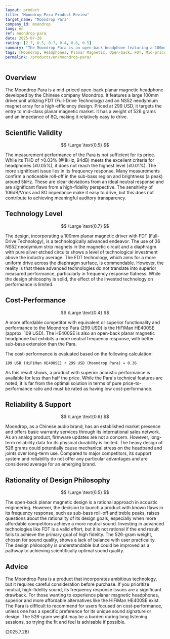 ```yaml
---
layout: product
title: "Moondrop Para Product Review"
target_name: "Moondrop Para"
company_id: moondrop
lang: en
ref: moondrop-para
date: 2025-07-28
rating: [2.7, 0.5, 0.7, 0.4, 0.6, 0.5]
summary: "The Moondrop Para is an open-back headphone featuring a 100mm planar magnetic driver and FDT technology. Despite its advanced technical features, it has clear issues with its acoustic characteristics and cost-performance."
tags: [Moondrop, Headphones, Planar Magnetic, Open-back, FDT, Mid-price]
permalink: /products/en/moondrop-para/
---
```


## Overview

The Moondrop Para is a mid-priced open-back planar magnetic headphone developed by the Chinese company Moondrop. It features a large 100mm driver unit utilizing FDT (Full-Drive Technology) and an NS52 neodymium magnet array for a high-efficiency design. Priced at 299 USD, it targets the entry to mid-class planar magnetic market. It has a weight of 526 grams and an impedance of 8Ω, making it relatively easy to drive.

## Scientific Validity

$$ \Large \text{0.5} $$

The measurement performance of the Para is not sufficient for its price. While its THD of ≤0.03% (@1kHz, 94dB) meets the excellent criteria for headphones (≤0.05%), it does not reach the highest level (≤0.01%). The more significant issue lies in its frequency response. Many measurements confirm a noticeable roll-off in the sub-bass region and brightness (a peak) around 5kHz. These are clear deviations from an ideal neutral response and are significant flaws from a high-fidelity perspective. The sensitivity of 106dB/Vrms and 8Ω impedance make it easy to drive, but this does not contribute to achieving meaningful auditory transparency.

## Technology Level

$$ \Large \text{0.7} $$

The design, incorporating a 100mm planar magnetic driver with FDT (Full-Drive Technology), is a technologically advanced endeavor. The use of 36 NS52 neodymium strip magnets in the magnetic circuit and a diaphragm with pure silver etched circuits shows a level of technological investment above the industry average. The FDT technology, which aims for a more uniform drive across the diaphragm surface, is commendable. However, the reality is that these advanced technologies do not translate into superior measured performance, particularly in frequency response flatness. While the design philosophy is solid, the effect of the invested technology on performance is limited.

## Cost-Performance

$$ \Large \text{0.4} $$

A more affordable competitor with equivalent or superior functionality and performance to the Moondrop Para (299 USD) is the HiFiMan HE400SE (approx. 109 USD). The HE400SE is also an open-back planar magnetic headphone but exhibits a more neutral frequency response, with better sub-bass extension than the Para.

The cost-performance is evaluated based on the following calculation:

`109 USD (HiFiMan HE400SE) ÷ 299 USD (Moondrop Para) = 0.36`

As this result shows, a product with superior acoustic performance is available for less than half the price. While the Para's technical features are noted, it is far from the optimal solution in terms of pure price-to-performance ratio and must be rated as having low cost-performance.

## Reliability & Support

$$ \Large \text{0.6} $$

Moondrop, as a Chinese audio brand, has an established market presence and offers basic warranty services through its international sales network. As an analog product, firmware updates are not a concern. However, long-term reliability data for its physical durability is limited. The heavy design of 526 grams could potentially cause mechanical stress on the headband and joints over long-term use. Compared to major competitors, its support system and reliability do not offer any particular advantages and are considered average for an emerging brand.

## Rationality of Design Philosophy

$$ \Large \text{0.5} $$

The open-back planar magnetic design is a rational approach in acoustic engineering. However, the decision to launch a product with known flaws in its frequency response, such as sub-bass roll-off and treble peaks, raises questions about the rationality of its design goals, especially when more affordable competitors achieve a more neutral sound. Investing in advanced technologies like FDT is a valid effort, but it is not rational if the end result fails to achieve the primary goal of high fidelity. The 526-gram weight, chosen for sound quality, shows a lack of balance with user practicality. The design philosophy is understandable but could be improved as a pathway to achieving scientifically optimal sound quality.

## Advice

The Moondrop Para is a product that incorporates ambitious technology, but it requires careful consideration before purchase. If you prioritize neutral, high-fidelity sound, its frequency response issues are a significant drawback. For those wanting to experience planar magnetic headphones, superior and more affordable alternatives like the HiFiMan HE400SE exist. The Para is difficult to recommend for users focused on cost-performance, unless one has a specific preference for its unique sound signature or design. The 526-gram weight may be a burden during long listening sessions, so trying the fit and feel is advisable if possible.

(2025.7.28)
